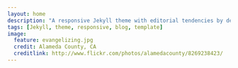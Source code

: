 ```yaml
---
layout: home
description: "A responsive Jekyll theme with editorial tendencies by designer Michael Rose."
tags: [Jekyll, theme, responsive, blog, template]
image:
  feature: evangelizing.jpg
  credit: Alameda County, CA
  creditlink: http://www.flickr.com/photos/alamedacounty/8269238423/
---
```

